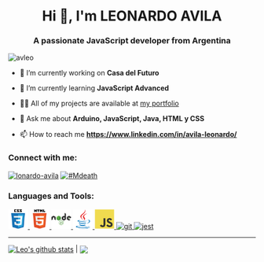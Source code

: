 <h1 align="center">Hi 👋, I'm LEONARDO AVILA</h1>
<h3 align="center">A passionate JavaScript developer from Argentina</h3>

<p align="left"> <img src="https://komarev.com/ghpvc/?username=avleo&label=Profile%20views&color=000f90&style=flat" alt="avleo" /> </p>

- 🔭 I’m currently working on **Casa del Futuro**

- 🌱 I’m currently learning **JavaScript Advanced**

- 👨‍💻 All of my projects are available at [my portfolio](https://github.com/AvLeo)

- 💬 Ask me about **Arduino, JavaScript, Java, HTML y CSS**

- 📫 How to reach me **https://www.linkedin.com/in/avila-leonardo/**

<h3 align="left">Connect with me:</h3>
<p align="left">
<a href="https://linkedin.com/in/leonardo-avila" target="blank"><img align="center" src="https://raw.githubusercontent.com/rahuldkjain/github-profile-readme-generator/master/src/images/icons/Social/linked-in-alt.svg" alt="lonardo-avila" height="30" width="40" /></a>
<a href="https://discord.gg/#Mdeath" target="blank"><img align="center" src="https://raw.githubusercontent.com/rahuldkjain/github-profile-readme-generator/master/src/images/icons/Social/discord.svg" alt="#Mdeath" height="30" width="40" /></a>
</p>

<h3 align="left">Languages and Tools:</h3>
<p align="left"> 
    <a href="https://www.w3schools.com/css/" target="_blank" rel="noreferrer"> <img src="https://raw.githubusercontent.com/devicons/devicon/master/icons/css3/css3-original-wordmark.svg" alt="css3" width="40" height="40"/> </a> 
    <a href="https://www.w3.org/html/" target="_blank" rel="noreferrer"> <img src="https://raw.githubusercontent.com/devicons/devicon/master/icons/html5/html5-original-wordmark.svg" alt="html5" width="40" height="40"/> </a> 
    <a href="https://nodejs.org" target="_blank" rel="noreferrer"> <img src="https://raw.githubusercontent.com/devicons/devicon/master/icons/nodejs/nodejs-original-wordmark.svg" alt="nodejs" width="40" height="40"/> </a>  
    <a href="https://www.java.com" target="_blank" rel="noreferrer"> <img src="https://raw.githubusercontent.com/devicons/devicon/master/icons/java/java-original.svg" alt="java" width="40" height="40"/> </a> 
    <a href="https://developer.mozilla.org/en-US/docs/Web/JavaScript" target="_blank" rel="noreferrer"> <img src="https://raw.githubusercontent.com/devicons/devicon/master/icons/javascript/javascript-original.svg" alt="javascript" width="40" height="40"/> </a> 
    <a href="https://git-scm.com/" target="_blank" rel="noreferrer"> <img src="https://www.vectorlogo.zone/logos/git-scm/git-scm-icon.svg" alt="git" width="40" height="40"/> </a> 
    <a href="https://jestjs.io" target="_blank" rel="noreferrer"> <img src="https://www.vectorlogo.zone/logos/jestjsio/jestjsio-icon.svg" alt="jest" width="40" height="40"/> </a>
</p>
<hr>
<a href="https://github.com/anuraghazra/github-readme-stats"><img align="center" src="https://github-readme-stats.vercel.app/api?username=Avleo&show_icons=true&include_all_commits=true&theme=codeSTACKr&hide_border=true" alt="Leo's github stats" /></a> | <a href="https://github.com/Avleo/github-readme-stats"><img align="center" src="https://github-readme-stats.vercel.app/api/top-langs/?username=Avleo&layout=compact&theme=codeSTACKr&hide_border=true" /></a>
